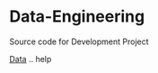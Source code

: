 # Data-Engineering
Source code for Development Project

[Data](../Data-Engineering/master/Data)
.. help

